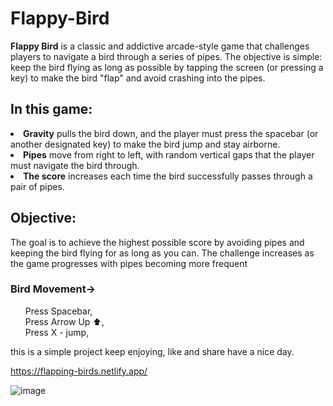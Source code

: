 # Flappy-Bird 
**Flappy Bird** is a classic and addictive arcade-style game that challenges players to navigate a bird through a series of pipes. The objective is simple: keep the bird flying as long as possible by tapping the screen (or pressing a key) to make the bird "flap" and avoid crashing into the pipes.


<h2>In this game:</h2>
<li><b>Gravity</b> pulls the bird down, and the player must press the spacebar (or another designated key) to make the bird jump and stay airborne.</li>
<li><b>Pipes</b> move from right to left, with random vertical gaps that the player must navigate the bird through.</li>
<li><b>The score</b> increases each time the bird successfully passes through a pair of pipes.</li>

<h2>Objective:</h2>
The goal is to achieve the highest possible score by avoiding pipes and keeping the bird flying for as long as you can. The challenge increases as the game progresses with pipes becoming more frequent

<h3>Bird Movement-></h3>
<oL>
Press Spacebar,<br>
Press Arrow Up ⬆️,<br>
Press X - jump,
</oL>

this is a simple project 
keep enjoying,
like and share 
have a nice day.

https://flapping-birds.netlify.app/

![image](https://github.com/user-attachments/assets/327e862d-5b17-480b-81ea-a7a25190f3bb)
